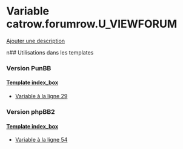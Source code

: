 # Variable catrow.forumrow.U_VIEWFORUM
[Ajouter une description](https://fa-tvars.appspot.com/catrow.forumrow.U_VIEWFORUM)

n## Utilisations dans les templates

### Version PunBB

#### [Template index_box](punbb/index_box.md)
* [Variable à la ligne 29](../punbb/index_box.tpl#L29)

### Version phpBB2

#### [Template index_box](subsilver/index_box.md)
* [Variable à la ligne 54](../subsilver/index_box.tpl#L54)